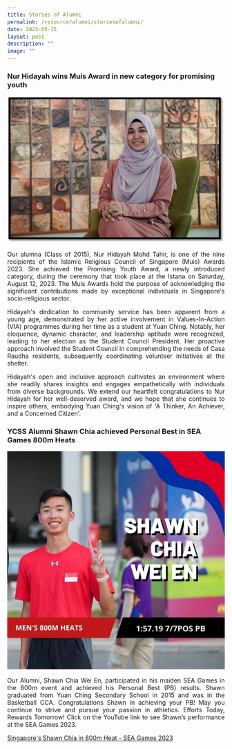 ```yaml
---
title: Stories of Alumni
permalink: /resource/alumni/storiesofalumni/
date: 2023-05-15
layout: post
description: ""
image: ""
---
```

### Nur Hidayah wins Muis Award in new category for promising youth

![](/images/nur%20hidayah.jpg)

<p style="text-align: justify;">Our alumna (Class of 2015), Nur Hidayah Mohd Tahir, is one of the nine recipients of the Islamic Religious Council of Singapore (Muis) Awards 2023. She achieved the Promising Youth Award, a newly introduced category, during the ceremony that took place at the Istana on Saturday, August 12, 2023. The Muis Awards hold the purpose of acknowledging the significant contributions made by exceptional individuals in Singapore's socio-religious sector.</p>
<p style="text-align: justify;">Hidayah's dedication to community service has been apparent from a young age, demonstrated by her active involvement in Values-In-Action (VIA) programmes during her time as a student at Yuan Ching. Notably, her eloquence, dynamic character, and leadership aptitude were recognized, leading to her election as the Student Council President. Her proactive approach involved the Student Council in comprehending the needs of Casa Raudha residents, subsequently coordinating volunteer initiatives at the shelter.</p>
<p style="text-align: justify;">Hidayah's open and inclusive approach cultivates an environment where she readily shares insights and engages empathetically with individuals from diverse backgrounds. We extend our heartfelt congratulations to Nur Hidayah for her well-deserved award, and we hope that she continues to inspire others, embodying Yuan Ching's vision of 'A Thinker, An Achiever, and a Concerned Citizen'.</p>





### YCSS Alumni Shawn Chia achieved Personal Best in SEA Games 800m Heats

![](/images/alumni_shawn%20chia%20wei%20en.jpeg)

<p style="text-align: justify;">Our Alumni, Shawn Chia Wei En, participated in his maiden SEA Games in the 800m event and achieved his Personal Best (PB) results. Shawn graduated from Yuan Ching Secondary School in 2015 and was in the Basketball CCA. Congratulations Shawn in achieving your PB! May you continue to strive and pursue your passion in athletics. Efforts Today, Rewards Tomorrow! Click on the YouTube link to see Shawn’s performance at the SEA Games 2023.</p>

[Singapore's Shawn Chia in 800m Heat - SEA Games 2023](https://youtu.be/7kHQwmwVoSQ)